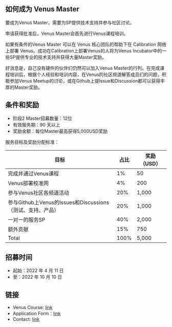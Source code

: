 ## 如何成为 Venus Master要成为Venus Master，需要为SP提供技术支持并参与社区讨论。申请获得批准后，Venus Master会首先进行Venus课程培训。如果有条件的Venus Master 可以在 Venus 核心团队的帮助下在 Calibration 网络上部署 Venus。成功在Calibration上部署Venus的人将为Venus Incubator中的一些SP提供专业的技术支持并获得大量Master奖励。好消息是，自己没有硬件的伙伴们仍然可以加入Venus Master的行列。在完成课程培训后，根据个人经验和培训内容，在Venus的社区频道解答成员们的问题，积极参加Venus Meetup的讨论，或在Github上提Issue和Discussion都可以获得丰厚的Master奖励。## 条件和奖励- 阶段2 Master招募数量：12位- 有效服务期：90 天以上- 奖励金额：每位Master最高获得5,000USD奖励服务目标及奖励分配标准：| 目标   | 占比 | 奖励（USD） || ----------------- | -- | -- || 完成并通过Venus课程    | 1%  | 50 || Venus部署校准网    | 4%  | 200 || 参与Venus社区各频道活动   | 20%  | 1,000 || 参与Github上Venus的Issues和Discussions（测试、支持、产品）    | 20%  | 1,000 || 一对一的服务SP   | 40%  | 2,000 || 额外贡献  | 15%  | 750 || Total    | 100%  | 5,000 |## 招募时间- 起始：2022 年 4 月 11 日- 至：2022 年 10 月 10 日## 链接- Venus Course: [link](https://venus.filecoin.io/zh/master/)- Application Form：[link](http://venusteam.mikecrm.com/KWWYu0F)- Contact: [link](/contact) 